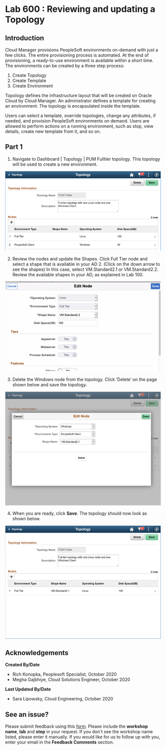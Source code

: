 # Lab 600 : Reviewing and updating a Topology

## Introduction

Cloud Manager provisions PeopleSoft environments on-demand with just a few clicks. The entire provisioning process is automated. At the end of provisioning, a ready-to-use environment is available within a short time. The environments can be created by a three step process:
1. Create Topology
2. Create Template
3. Create Environment

Topology defines the infrastructure layout that will be created on Oracle Cloud by Cloud Manager. An administrator defines a template for creating an environment. The topology is encapsulated inside the template. 

Users can select a template, override topologies, change any attributes, if needed, and provision PeopleSoft environments on demand. Users are allowed to perform actions on a running environment, such as stop, view details, create new template from it, and so on.

## Part 1

1.	Navigate to Dashboard | Topology | PUM Fulltier topology. This topology will be used to create a new environment. 

![](./images/1.png "")

2.	Review the nodes and update the Shapes.  Click Full Tier node and select a shape that is available in your AD 2. (Click on the down arrow to see the shapes) 
In this case, select VM.Standard2.1 or VM.Standard2.2. 
Review the available shapes in your AD, as explained in Lab 100.

![](./images/topology.png "")

3.	Delete the Windows node from the topology. Click ‘Delete’ on the page shown below and save the topology. 

![](./images/3.png "")

4.	When you are ready, click **Save**. The topology should now look as shown below.

![](./images/4.png "")

## Acknowledgements

**Created By/Date**   
- Rich Konopka, Peoplesoft Specialist, October 2020  
- Megha Gajbhiye, Cloud Solutions Engineer, October 2020  

**Last Updated By/Date**    
- Sara Lipowsky, Cloud Engineering, October 2020  

## See an issue?

Please submit feedback using this [form](https://apexapps.oracle.com/pls/apex/f?p=133:1:::::P1_FEEDBACK:1). Please include the **workshop name**, **lab** and **step** in your request. If you don't see the workshop name listed, please enter it manually. If you would like for us to follow up with you, enter your email in the **Feedback Comments** section.  
